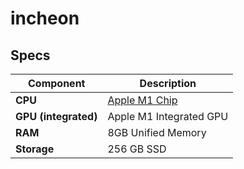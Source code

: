 # incheon

## Specs

| Component            | Description                                             |
|----------------------|---------------------------------------------------------|
| **CPU**              | [Apple M1 Chip](https://support.apple.com/en-us/111883) |
| **GPU (integrated)** | Apple M1 Integrated GPU                                 |
| **RAM**              | 8GB Unified Memory                                      |
| **Storage**          | 256 GB SSD                                              |
